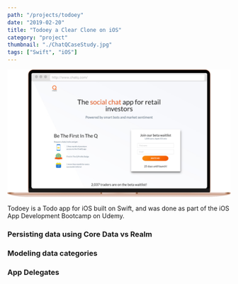 ```yaml
---
path: "/projects/todoey"
date: "2019-02-20"
title: "Todoey a Clear Clone on iOS"
category: "project"
thumbnail: "./ChatQCaseStudy.jpg"
tags: ["Swift", "iOS"]
---
```

![Chat Q Case Study](./ChatQCaseStudy.jpg)

Todoey is a Todo app for iOS built on Swift, and was done as part of the iOS App Development Bootcamp on Udemy.

### Persisting data using Core Data vs Realm


### Modeling data categories


### App Delegates